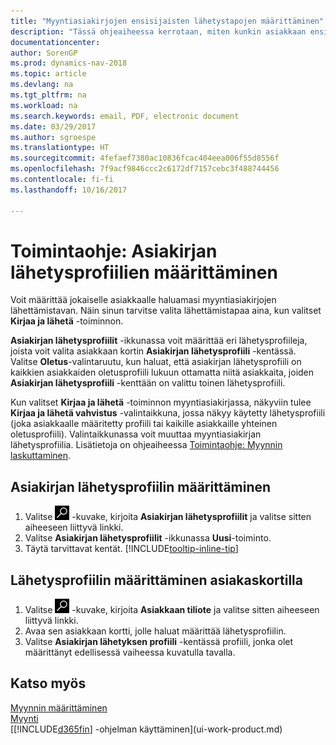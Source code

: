 ```yaml
---
title: "Myyntiasiakirjojen ensisijaisten lähetystapojen määrittäminen"
description: "Tässä ohjeaiheessa kerrotaan, miten kunkin asiakkaan ensisijainen myyntiasiakirjojen lähetystapa määritetään. Lähetystavaksi voidaan valita esimerkiksi sähköposti, PDF tai sähköinen asiakirja."
documentationcenter: 
author: SorenGP
ms.prod: dynamics-nav-2018
ms.topic: article
ms.devlang: na
ms.tgt_pltfrm: na
ms.workload: na
ms.search.keywords: email, PDF, electronic document
ms.date: 03/29/2017
ms.author: sgroespe
ms.translationtype: HT
ms.sourcegitcommit: 4fefaef7380ac10836fcac404eea006f55d8556f
ms.openlocfilehash: 7f9acf9846ccc2c6172df7157cebc3f488744456
ms.contentlocale: fi-fi
ms.lasthandoff: 10/16/2017

---
```

# <a name="how-to-set-up-document-sending-profiles"></a>Toimintaohje: Asiakirjan lähetysprofiilien määrittäminen
Voit määrittää jokaiselle asiakkaalle haluamasi myyntiasiakirjojen lähettämistavan. Näin sinun tarvitse valita lähettämistapaa aina, kun valitset **Kirjaa ja lähetä** -toiminnon.

**Asiakirjan lähetysprofiilit** -ikkunassa voit määrittää eri lähetysprofiileja, joista voit valita asiakkaan kortin **Asiakirjan lähetysprofiili** -kentässä. Valitse **Oletus**-valintaruutu, kun haluat, että asiakirjan lähetysprofiili on kaikkien asiakkaiden oletusprofiili lukuun ottamatta niitä asiakkaita, joiden **Asiakirjan lähetysprofiili** -kenttään on valittu toinen lähetysprofiili.

Kun valitset **Kirjaa ja lähetä** -toiminnon myyntiasiakirjassa, näkyviin tulee **Kirjaa ja lähetä vahvistus** -valintaikkuna, jossa näkyy käytetty lähetysprofiili (joka asiakkaalle määritetty profiili tai kaikille asiakkaille yhteinen oletusprofiili). Valintaikkunassa voit muuttaa myyntiasiakirjan lähetysprofiilia. Lisätietoja on ohjeaiheessa [Toimintaohje: Myynnin laskuttaminen](sales-how-invoice-sales.md).

## <a name="to-set-up-a-document-sending-profile"></a>Asiakirjan lähetysprofiilin määrittäminen
1. Valitse ![Etsi sivu tai raportti](media/ui-search/search_small.png "Etsi sivu tai raportti -kuvake") -kuvake, kirjoita **Asiakirjan lähetysprofiilit** ja valitse sitten aiheeseen liittyvä linkki.
2. Valitse **Asiakirjan lähetysprofiilit** -ikkunassa **Uusi**-toiminto.
3. Täytä tarvittavat kentät. [!INCLUDE[tooltip-inline-tip](includes/tooltip-inline-tip_md.md)]

## <a name="to-specify-a-sending-profile-on-a-customer-card"></a>Lähetysprofiilin määrittäminen asiakaskortilla
1. Valitse ![Etsi sivu tai raportti](media/ui-search/search_small.png "Etsi sivu tai raportti -kuvake") -kuvake, kirjoita **Asiakkaan tiliote** ja valitse sitten aiheeseen liittyvä linkki.
2. Avaa sen asiakkaan kortti, jolle haluat määrittää lähetysprofiilin.
3. Valitse **Asiakirjan lähetyksen profiili** -kentässä profiili, jonka olet määrittänyt edellisessä vaiheessa kuvatulla tavalla.

## <a name="see-also"></a>Katso myös
[Myynnin määrittäminen](sales-setup-sales.md)  
[Myynti](sales-manage-sales.md)  
[[!INCLUDE[d365fin](includes/d365fin_md.md)] -ohjelman käyttäminen](ui-work-product.md)

